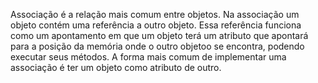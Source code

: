 Associação é a relação mais comum entre objetos. Na associação um objeto contém uma
referência a outro objeto. Essa referência funciona como um apontamento em que um objeto terá um atributo que apontará
para a posição da memória onde o outro objetoo se encontra, podendo executar seus métodos.  A forma mais comum de implementar
uma associação é ter um objeto como atributo de outro.